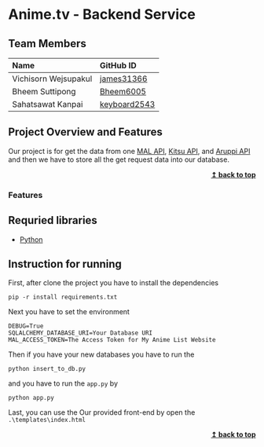 # Anime.tv - Backend Service

## Team Members

| Name                 | GitHub ID                                       |
| :------------------- | :---------------------------------------------- |
| Vichisorn Wejsupakul | [james31366](https://github.com/james31366)     |
| Bheem Suttipong      | [Bheem6005](https://github.com/Bheem6005)       |
| Sahatsawat Kanpai    | [keyboard2543](https://github.com/keyboard2543) |

## Project Overview and Features

Our project is for get the data from one [MAL API](https://myanimelist.net/apiconfig/references/api/v2), [Kitsu API](https://kitsu.docs.apiary.io/#), and [Aruppi API](https://aruppi-api.herokuapp.com/api/v3) and then we have to store all the get request data into our database.

<div align="right"> <b><a href="#top">↥ back to top</a></b> </div>

### Features



## Requried libraries

- [Python](https://python.org/)

## Instruction for running

First, after clone the project you have to install the dependencies

```shell
pip -r install requirements.txt
```

Next you have to set the environment

```env
DEBUG=True
SQLALCHEMY_DATABASE_URI=Your Database URI
MAL_ACCESS_TOKEN=The Access Token for My Anime List Website
```

Then if you have your new databases you have to run the

```shell
python insert_to_db.py
```

and you have to run the `app.py` by

```shell
python app.py
```

Last, you can use the Our provided front-end by open the `.\templates\index.html`

<div align="right"> <b><a href="#top">↥ back to top</a></b> </div>
